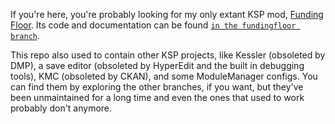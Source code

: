 If you're here, you're probably looking for my only extant KSP mod, [Funding Floor](https://forum.kerbalspaceprogram.com/topic/219159-*/).
Its code and documentation can be found [`in the fundingfloor branch`](https://github.com/ToxicFrog/kessler/tree/fundingfloor).

This repo also used to contain other KSP projects, like Kessler (obsoleted by DMP), a save editor (obsoleted by
HyperEdit and the built in debugging tools), KMC (obsoleted by CKAN), and some ModuleManager configs.
You can find them by exploring the other branches, if you want, but they've been unmaintained for a long time
and even the ones that used to work probably don't anymore.

